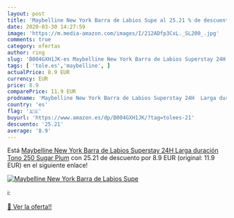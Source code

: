 ```yaml
---
layout: post
title: 'Maybelline New York Barra de Labios Supe al 25.21 % de descuento'
date: 2020-03-30 14:27:59
image: 'https://m.media-amazon.com/images/I/212ADfp3CxL._SL200_.jpg'
comments: true
category: ofertas
author: ring
slug: 'B004GXH1JK-es Maybelline New York Barra de Labios Superstay 24H Larga...'
tags: [ 'tole.es','maybelline', ]
actualPrice: 8.9 EUR
currency: EUR
price: 8.9
comparePrice: 11.9 EUR
prodname: 'Maybelline New York Barra de Labios Superstay 24H  Larga duración   Tono 250 Sugar Plum'
country: 'es'
flag: '🇪🇸'
buyurl: 'https://www.amazon.es/dp/B004GXH1JK/?tag=tolees-21'
descuento: '25.21'
average: '8.9'
---
```


Está [Maybelline New York Barra de Labios Superstay 24H  Larga duración   Tono 250 Sugar Plum](https://www.amazon.es/dp/B004GXH1JK/?tag=tolees-21) con 25.21 de descuento por 8.9 EUR (original: 11.9 EUR) en el siguiente enlace!

[![Maybelline New York Barra de Labios Supe](https://m.media-amazon.com/images/I/212ADfp3CxL._SL200_.jpg)](https://www.amazon.es/dp/B004GXH1JK/?tag=tolees-21)

ℹ️:


[🛒 Ver la oferta!!](https://www.amazon.es/dp/B004GXH1JK/?tag=tolees-21)

